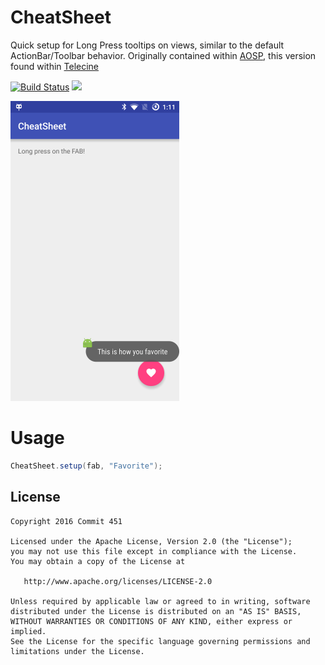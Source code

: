 # CheatSheet
Quick setup for Long Press tooltips on views, similar to the default ActionBar/Toolbar behavior. Originally contained within [AOSP](https://android.googlesource.com/platform/frameworks/base/+/refs/heads/master/core/java/com/android/internal/view/menu/ActionMenuItemView.java), this version found within [Telecine](https://github.com/JakeWharton/Telecine)

[![Build Status](https://travis-ci.org/Commit451/CheatSheet.svg?branch=master)](https://travis-ci.org/Commit451/CheatSheet)
[![](https://jitpack.io/v/Commit451/CheatSheet.svg)](https://jitpack.io/#Commit451/CheatSheet)

![Image](art/screenshot1.png)

# Usage
```java
CheatSheet.setup(fab, "Favorite");
```

License
--------

    Copyright 2016 Commit 451

    Licensed under the Apache License, Version 2.0 (the "License");
    you may not use this file except in compliance with the License.
    You may obtain a copy of the License at

       http://www.apache.org/licenses/LICENSE-2.0

    Unless required by applicable law or agreed to in writing, software
    distributed under the License is distributed on an "AS IS" BASIS,
    WITHOUT WARRANTIES OR CONDITIONS OF ANY KIND, either express or implied.
    See the License for the specific language governing permissions and
    limitations under the License.
